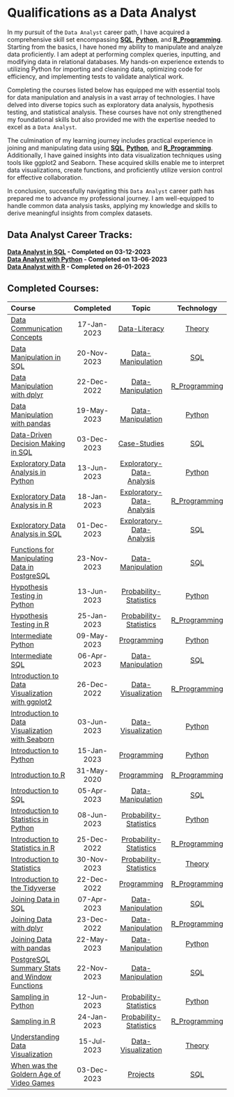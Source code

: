 # Qualifications as a Data Analyst

In my pursuit of the `Data Analyst` career path, I have acquired a comprehensive skill set encompassing **[SQL](https://github.com/Katsuvest/SQL)**, **[Python](https://github.com/Katsuvest/Python)**, and **[R_Programming](https://github.com/Katsuvest/R_Programming)**. Starting from the basics, I have honed my ability to manipulate and analyze data proficiently. I am adept at performing complex queries, inputting, and modifying data in relational databases. My hands-on experience extends to utilizing Python for importing and cleaning data, optimizing code for efficiency, and implementing tests to validate analytical work.

Completing the courses listed below has equipped me with essential tools for data manipulation and analysis in a vast array of technologies. I have delved into diverse topics such as exploratory data analysis, hypothesis testing, and statistical analysis. These courses have not only strengthened my foundational skills but also provided me with the expertise needed to excel as a `Data Analyst`.

The culmination of my learning journey includes practical experience in joining and manipulating data using  **[SQL](https://github.com/Katsuvest/SQL)**, **[Python](https://github.com/Katsuvest/Python)**, and **[R_Programming](https://github.com/Katsuvest/R_Programming)**. Additionally, I have gained insights into data visualization techniques using tools like ggplot2 and Seaborn. These acquired skills enable me to interpret data visualizations, create functions, and proficiently utilize version control for effective collaboration.

In conclusion, successfully navigating this `Data Analyst` career path has prepared me to advance my professional journey. I am well-equipped to handle common data analysis tasks, applying my knowledge and skills to derive meaningful insights from complex datasets. 

## Data Analyst Career Tracks:

**[Data Analyst in SQL](https://github.com/Katsuvest/Data-Analyst/tree/master/Data_Analyst_in_SQL.pdf)           - Completed on 03-12-2023**<br>
**[Data Analyst with Python](https://github.com/Katsuvest/Data-Analyst/tree/master/Data_Analyst_with_Python.pdf) - Completed on 13-06-2023**<br>
**[Data Analyst with R](https://github.com/Katsuvest/Data-Analyst/tree/master/Data_Analyst_with_R.pdf)           - Completed on 26-01-2023**<br>

## Completed Courses:

|                                                                             Course                                                                             |  Completed   |                                              Topic                                               |                          Technology                          |
| :------------------------------------------------------------------------------------------------------------------------------------------------------------- | :----------: | :----------------------------------------------------------------------------------------------: | :----------------------------------------------------------: |
| [Data Communication Concepts](https://github.com/Katsuvest/Data-Literacy/tree/master/Data_Communication_Concepts)                                              |  17-Jan-2023 |             [Data-Literacy](https://github.com/Katsuvest/Data-Literacy/tree/master/)             |         [Theory](https://github.com/Katsuvest/Theory)        |
| [Data Manipulation in SQL](https://github.com/Katsuvest/Data-Manipulation/tree/master/Data_Manipulation_in_SQL)                                                |  20-Nov-2023 |         [Data-Manipulation](https://github.com/Katsuvest/Data-Manipulation/tree/master/)         |            [SQL](https://github.com/Katsuvest/SQL)           |
| [Data Manipulation with dplyr](https://github.com/Katsuvest/Data-Manipulation/tree/master/Data_Manipulation_with_dplyr)                                        |  22-Dec-2022 |         [Data-Manipulation](https://github.com/Katsuvest/Data-Manipulation/tree/master/)         |  [R_Programming](https://github.com/Katsuvest/R_Programming) |
| [Data Manipulation with pandas](https://github.com/Katsuvest/Data-Manipulation/tree/master/Data_Manipulation_with_pandas)                                      |  19-May-2023 |         [Data-Manipulation](https://github.com/Katsuvest/Data-Manipulation/tree/master/)         |         [Python](https://github.com/Katsuvest/Python)        |
| [Data-Driven Decision Making in SQL](https://github.com/Katsuvest/Case-Studies/tree/master/Data-Driven_Decision_Making_in_SQL)                                 |  03-Dec-2023 |              [Case-Studies](https://github.com/Katsuvest/Case-Studies/tree/master/)              |            [SQL](https://github.com/Katsuvest/SQL)           |
| [Exploratory Data Analysis in Python](https://github.com/Katsuvest/Exploratory-Data-Analysis/tree/master/Exploratory_Data_Analysis_in_Python)                  |  13-Jun-2023 | [Exploratory-Data-Analysis](https://github.com/Katsuvest/Exploratory-Data-Analysis/tree/master/) |         [Python](https://github.com/Katsuvest/Python)        |
| [Exploratory Data Analysis in R](https://github.com/Katsuvest/Exploratory-Data-Analysis/tree/master/Exploratory_Data_Analysis_in_R)                            |  18-Jan-2023 | [Exploratory-Data-Analysis](https://github.com/Katsuvest/Exploratory-Data-Analysis/tree/master/) |  [R_Programming](https://github.com/Katsuvest/R_Programming) |
| [Exploratory Data Analysis in SQL](https://github.com/Katsuvest/Exploratory-Data-Analysis/tree/master/Exploratory_Data_Analysis_in_SQL)                        |  01-Dec-2023 | [Exploratory-Data-Analysis](https://github.com/Katsuvest/Exploratory-Data-Analysis/tree/master/) |            [SQL](https://github.com/Katsuvest/SQL)           |
| [Functions for Manipulating Data in PostgreSQL](https://github.com/Katsuvest/Data-Manipulation/tree/master/Functions_for_Manipulating_Data_in_PostgreSQL)      |  23-Nov-2023 |         [Data-Manipulation](https://github.com/Katsuvest/Data-Manipulation/tree/master/)         |            [SQL](https://github.com/Katsuvest/SQL)           |
| [Hypothesis Testing in Python](https://github.com/Katsuvest/Probability-Statistics/tree/master/Hypothesis_Testing_in_Python)                                   |  13-Jun-2023 |    [Probability-Statistics](https://github.com/Katsuvest/Probability-Statistics/tree/master/)    |         [Python](https://github.com/Katsuvest/Python)        |
| [Hypothesis Testing in R](https://github.com/Katsuvest/Probability-Statistics/tree/master/Hypothesis_Testing_in_R)                                             |  25-Jan-2023 |    [Probability-Statistics](https://github.com/Katsuvest/Probability-Statistics/tree/master/)    |  [R_Programming](https://github.com/Katsuvest/R_Programming) |
| [Intermediate Python](https://github.com/Katsuvest/Programming/tree/master/Intermediate_Python)                                                                |  09-May-2023 |               [Programming](https://github.com/Katsuvest/Programming/tree/master/)               |         [Python](https://github.com/Katsuvest/Python)        |
| [Intermediate SQL](https://github.com/Katsuvest/Data-Manipulation/tree/master/Intermediate_SQL)                                                                |  06-Apr-2023 |         [Data-Manipulation](https://github.com/Katsuvest/Data-Manipulation/tree/master/)         |            [SQL](https://github.com/Katsuvest/SQL)           |
| [Introduction to Data Visualization with ggplot2](https://github.com/Katsuvest/Data-Visualization/tree/master/Introduction_to_Data_Visualization_with_ggplot2) |  26-Dec-2022 |        [Data-Visualization](https://github.com/Katsuvest/Data-Visualization/tree/master/)        |  [R_Programming](https://github.com/Katsuvest/R_Programming) |
| [Introduction to Data Visualization with Seaborn](https://github.com/Katsuvest/Data-Visualization/tree/master/Introduction_to_Data_Visualization_with_Seaborn) |  03-Jun-2023 |        [Data-Visualization](https://github.com/Katsuvest/Data-Visualization/tree/master/)        |         [Python](https://github.com/Katsuvest/Python)        |
| [Introduction to Python](https://github.com/Katsuvest/Programming/tree/master/Introduction_to_Python)                                                          |  15-Jan-2023 |               [Programming](https://github.com/Katsuvest/Programming/tree/master/)               |         [Python](https://github.com/Katsuvest/Python)        |
| [Introduction to R](https://github.com/Katsuvest/Programming/tree/master/Introduction_to_R)                                                                    |  31-May-2020 |               [Programming](https://github.com/Katsuvest/Programming/tree/master/)               |  [R_Programming](https://github.com/Katsuvest/R_Programming) |
| [Introduction to SQL](https://github.com/Katsuvest/Data-Manipulation/tree/master/Introduction_to_SQL)                                                          |  05-Apr-2023 |         [Data-Manipulation](https://github.com/Katsuvest/Data-Manipulation/tree/master/)         |            [SQL](https://github.com/Katsuvest/SQL)           |
| [Introduction to Statistics in Python](https://github.com/Katsuvest/Probability-Statistics/tree/master/Introduction_to_Statistics_in_Python)                   |  08-Jun-2023 |    [Probability-Statistics](https://github.com/Katsuvest/Probability-Statistics/tree/master/)    |         [Python](https://github.com/Katsuvest/Python)        |
| [Introduction to Statistics in R](https://github.com/Katsuvest/Probability-Statistics/tree/master/Introduction_to_Statistics_in_R)                             |  25-Dec-2022 |    [Probability-Statistics](https://github.com/Katsuvest/Probability-Statistics/tree/master/)    |  [R_Programming](https://github.com/Katsuvest/R_Programming) |
| [Introduction to Statistics](https://github.com/Katsuvest/Probability-Statistics/tree/master/Introduction_to_Statistics)                                       |  30-Nov-2023 |    [Probability-Statistics](https://github.com/Katsuvest/Probability-Statistics/tree/master/)    |         [Theory](https://github.com/Katsuvest/Theory)        |
| [Introduction to the Tidyverse](https://github.com/Katsuvest/Programming/tree/master/Introduction_to_the_Tidyverse)                                            |  22-Dec-2022 |               [Programming](https://github.com/Katsuvest/Programming/tree/master/)               |  [R_Programming](https://github.com/Katsuvest/R_Programming) |
| [Joining Data in SQL](https://github.com/Katsuvest/Data-Manipulation/tree/master/Joining_Data_in_SQL)                                                          |  07-Apr-2023 |         [Data-Manipulation](https://github.com/Katsuvest/Data-Manipulation/tree/master/)         |            [SQL](https://github.com/Katsuvest/SQL)           |
| [Joining Data with dplyr](https://github.com/Katsuvest/Data-Manipulation/tree/master/Joining_Data_with_dplyr)                                                  |  23-Dec-2022 |         [Data-Manipulation](https://github.com/Katsuvest/Data-Manipulation/tree/master/)         |  [R_Programming](https://github.com/Katsuvest/R_Programming) |
| [Joining Data with pandas](https://github.com/Katsuvest/Data-Manipulation/tree/master/Joining_Data_with_pandas)                                                |  22-May-2023 |         [Data-Manipulation](https://github.com/Katsuvest/Data-Manipulation/tree/master/)         |         [Python](https://github.com/Katsuvest/Python)        |
| [PostgreSQL Summary Stats and Window Functions](https://github.com/Katsuvest/Data-Manipulation/tree/master/PostgreSQL_Summary_Stats_and_Window_Functions)      |  22-Nov-2023 |         [Data-Manipulation](https://github.com/Katsuvest/Data-Manipulation/tree/master/)         |            [SQL](https://github.com/Katsuvest/SQL)           |
| [Sampling in Python](https://github.com/Katsuvest/Probability-Statistics/tree/master/Sampling_in_Python)                                                       |  12-Jun-2023 |    [Probability-Statistics](https://github.com/Katsuvest/Probability-Statistics/tree/master/)    |         [Python](https://github.com/Katsuvest/Python)        |
| [Sampling in R](https://github.com/Katsuvest/Probability-Statistics/tree/master/Sampling_in_R)                                                                 |  24-Jan-2023 |    [Probability-Statistics](https://github.com/Katsuvest/Probability-Statistics/tree/master/)    |  [R_Programming](https://github.com/Katsuvest/R_Programming) |
| [Understanding Data Visualization](https://github.com/Katsuvest/Data-Visualization/tree/master/Understanding_Data_Visualization)                               |  15-Jul-2023 |        [Data-Visualization](https://github.com/Katsuvest/Data-Visualization/tree/master/)        |         [Theory](https://github.com/Katsuvest/Theory)        |
| [When was the Goldern Age of Video Games](https://github.com/Katsuvest/Projects/tree/master/When_was_the_Goldern_Age_of_Video_Games)                           |  03-Dec-2023 |                  [Projects](https://github.com/Katsuvest/Projects/tree/master/)                  |            [SQL](https://github.com/Katsuvest/SQL)           |
